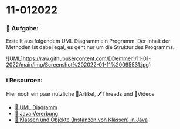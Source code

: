 # 11-012022


### 📝 Aufgabe:


Erstellt aus folgendem UML Diagramm ein Programm. Der Inhalt der Methoden ist dabei egal, es geht nur um die Struktur des Programms.

![UML]https://raw.githubusercontent.com/DDemmer1/11-01-2022/main/img/Screenshot%202022-01-11%20095531.jpg)


### ℹ️ Resourcen:
Hier noch ein paar nützliche 📃Artikel, 🖊️Threads und 🎥Videos

- [📃 UML Diagramm](https://de.wikipedia.org/wiki/Klassendiagramm)
- [📃 Java Vererbung](https://github.com/DH-Cologne/java-wegweiser/blob/master/articles/Vererbung-I-Grundlagen.md)
- [📃 Klassen und Objekte (Instanzen von Klassen) in Java](https://www.programmierenlernenhq.de/klassen-und-objekte-in-java/)

